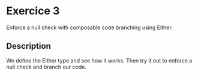 # Exercice 3

Enforce a null check with composable code branching using Either.

## Description

We define the Either type and see how it works. Then try it out to enforce a null check and branch our code.

